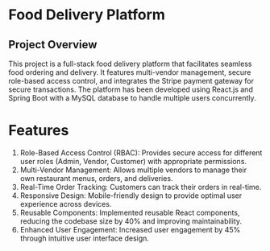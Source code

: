 # Food Delivery Platform
## Project Overview
This project is a full-stack food delivery platform that facilitates seamless food ordering and delivery. It features multi-vendor management, secure role-based access control, and integrates the Stripe payment gateway for secure transactions. The platform has been developed using React.js and Spring Boot with a MySQL database to handle multiple users concurrently.

# Features
1. Role-Based Access Control (RBAC): Provides secure access for different user roles (Admin, Vendor, Customer) with appropriate permissions.
2. Multi-Vendor Management: Allows multiple vendors to manage their own restaurant menus, orders, and deliveries.
3. Real-Time Order Tracking: Customers can track their orders in real-time.
4. Responsive Design: Mobile-friendly design to provide optimal user experience across devices.
5. Reusable Components: Implemented reusable React components, reducing the codebase size by 40% and improving maintainability.
6. Enhanced User Engagement: Increased user engagement by 45% through intuitive user interface design.
